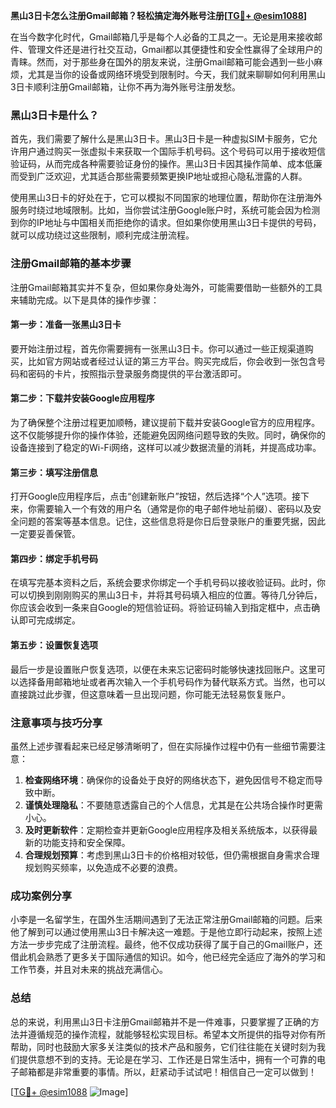 **黑山3日卡怎么注册Gmail邮箱？轻松搞定海外账号注册[[TG💪+ @esim1088](https://t.me/s/esim1088)]**

在当今数字化时代，Gmail邮箱几乎是每个人必备的工具之一。无论是用来接收邮件、管理文件还是进行社交互动，Gmail都以其便捷性和安全性赢得了全球用户的青睐。然而，对于那些身在国外的朋友来说，注册Gmail邮箱可能会遇到一些小麻烦，尤其是当你的设备或网络环境受到限制时。今天，我们就来聊聊如何利用黑山3日卡顺利注册Gmail邮箱，让你不再为海外账号注册发愁。

### 黑山3日卡是什么？

首先，我们需要了解什么是黑山3日卡。黑山3日卡是一种虚拟SIM卡服务，它允许用户通过购买一张虚拟卡来获取一个国际手机号码。这个号码可以用于接收短信验证码，从而完成各种需要验证身份的操作。黑山3日卡因其操作简单、成本低廉而受到广泛欢迎，尤其适合那些需要频繁更换IP地址或担心隐私泄露的人群。

使用黑山3日卡的好处在于，它可以模拟不同国家的地理位置，帮助你在注册海外服务时绕过地域限制。比如，当你尝试注册Google账户时，系统可能会因为检测到你的IP地址与中国相关而拒绝你的请求。但如果你使用黑山3日卡提供的号码，就可以成功绕过这些限制，顺利完成注册流程。

### 注册Gmail邮箱的基本步骤

注册Gmail邮箱其实并不复杂，但如果你身处海外，可能需要借助一些额外的工具来辅助完成。以下是具体的操作步骤：

#### 第一步：准备一张黑山3日卡

要开始注册过程，首先你需要拥有一张黑山3日卡。你可以通过一些正规渠道购买，比如官方网站或者经过认证的第三方平台。购买完成后，你会收到一张包含号码和密码的卡片，按照指示登录服务商提供的平台激活即可。

#### 第二步：下载并安装Google应用程序

为了确保整个注册过程更加顺畅，建议提前下载并安装Google官方的应用程序。这不仅能够提升你的操作体验，还能避免因网络问题导致的失败。同时，确保你的设备连接到了稳定的Wi-Fi网络，这样可以减少数据流量的消耗，并提高成功率。

#### 第三步：填写注册信息

打开Google应用程序后，点击“创建新账户”按钮，然后选择“个人”选项。接下来，你需要输入一个有效的用户名（通常是你的电子邮件地址前缀）、密码以及安全问题的答案等基本信息。记住，这些信息将是你日后登录账户的重要凭据，因此一定要妥善保管。

#### 第四步：绑定手机号码

在填写完基本资料之后，系统会要求你绑定一个手机号码以接收验证码。此时，你可以切换到刚刚购买的黑山3日卡，并将其号码填入相应的位置。等待几分钟后，你应该会收到一条来自Google的短信验证码。将验证码输入到指定框中，点击确认即可完成绑定。

#### 第五步：设置恢复选项

最后一步是设置账户恢复选项，以便在未来忘记密码时能够快速找回账户。这里可以选择备用邮箱地址或者再次输入一个手机号码作为替代联系方式。当然，也可以直接跳过此步骤，但这意味着一旦出现问题，你可能无法轻易恢复账户。

### 注意事项与技巧分享

虽然上述步骤看起来已经足够清晰明了，但在实际操作过程中仍有一些细节需要注意：

1. **检查网络环境**：确保你的设备处于良好的网络状态下，避免因信号不稳定而导致中断。
2. **谨慎处理隐私**：不要随意透露自己的个人信息，尤其是在公共场合操作时更需小心。
3. **及时更新软件**：定期检查并更新Google应用程序及相关系统版本，以获得最新的功能支持和安全保障。
4. **合理规划预算**：考虑到黑山3日卡的价格相对较低，但仍需根据自身需求合理规划购买频率，以免造成不必要的浪费。

### 成功案例分享

小李是一名留学生，在国外生活期间遇到了无法正常注册Gmail邮箱的问题。后来他了解到可以通过使用黑山3日卡解决这一难题。于是他立即行动起来，按照上述方法一步步完成了注册流程。最终，他不仅成功获得了属于自己的Gmail账户，还借此机会熟悉了更多关于国际通信的知识。如今，他已经完全适应了海外的学习和工作节奏，并且对未来的挑战充满信心。

### 总结

总的来说，利用黑山3日卡注册Gmail邮箱并不是一件难事，只要掌握了正确的方法并遵循规范的操作流程，就能够轻松实现目标。希望本文所提供的指导对你有所帮助，同时也鼓励大家多关注类似的技术产品和服务，它们往往能在关键时刻为我们提供意想不到的支持。无论是在学习、工作还是日常生活中，拥有一个可靠的电子邮箱都是非常重要的事情。所以，赶紧动手试试吧！相信自己一定可以做到！

[[TG💪+ @esim1088](https://t.me/s/esim1088) ![Image](https://i.postimg.cc/4NQfJmqS/Snipaste-2025-05-13-00-14-12.png)]